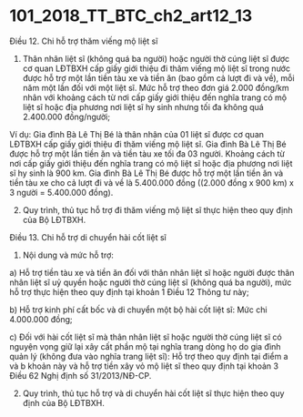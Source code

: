 # 101_2018_TT_BTC_ch2_art12_13
Điều 12. Chi hỗ trợ thăm viếng mộ liệt sĩ

1. Thân nhân liệt sĩ (không quá ba người) hoặc người thờ cúng liệt sĩ được cơ quan LĐTBXH cấp giấy giới thiệu đi thăm viếng mộ liệt sĩ trong nước được hỗ trợ một lần tiền tàu xe và tiền ăn (bao gồm cả lượt đi và về), mỗi năm một lần đối với một liệt sĩ. Mức hỗ trợ theo đơn giá 2.000 đồng/km nhân với khoảng cách từ nơi cấp giấy giới thiệu đến nghĩa trang có mộ liệt sĩ hoặc địa phương nơi liệt sĩ hy sinh nhưng tối đa không quá 2.400.000 đồng/người;

Ví dụ: Gia đình Bà Lê Thị Bé là thân nhân của 01 liệt sĩ được cơ quan LĐTBXH cấp giấy giới thiệu đi thăm viếng mộ liệt sĩ. Gia đình Bà Lê Thị Bé được hỗ trợ một lần tiền ăn và tiền tàu xe tối đa 03 người. Khoảng cách từ nơi cấp giấy giới thiệu đến nghĩa trang có mộ liệt sĩ hoặc địa phương nơi liệt sĩ hy sinh là 900 km. Gia đình Bà Lê Thị Bé được hỗ trợ một lần tiền ăn và tiền tàu xe cho cả lượt đi và về là 5.400.000 đồng ((2.000 đồng x 900 km) x 3 người = 5.400.000 đồng).

2. Quy trình, thủ tục hỗ trợ đi thăm viếng mộ liệt sĩ thực hiện theo quy định của Bộ LĐTBXH.

Điều 13. Chi hỗ trợ di chuyển hài cốt liệt sĩ

1. Nội dung và mức hỗ trợ:

a) Hỗ trợ tiền tàu xe và tiền ăn đối với thân nhân liệt sĩ hoặc người được thân nhân liệt sĩ uỷ quyền hoặc người thờ cúng liệt sĩ (không quá ba người), mức hỗ trợ thực hiện theo quy định tại khoản 1 Điều 12 Thông tư này;

b) Hỗ trợ kinh phí cất bốc và di chuyển một bộ hài cốt liệt sĩ: Mức chi 4.000.000 đồng;

c) Đối với hài cốt liệt sĩ mà thân nhân liệt sĩ hoặc người thờ cúng liệt sĩ có nguyện vọng giữ lại xây cất phần mộ tại nghĩa trang dòng họ do gia đình quản lý (không đưa vào nghĩa trang liệt sĩ): Hỗ trợ theo quy định tại điểm a và b khoản này và hỗ trợ tiền xây vỏ mộ liệt sĩ theo quy định tại khoản 3 Điều 62 Nghị định số 31/2013/NĐ-CP.

2. Quy trình, thủ tục hỗ trợ và di chuyển hài cốt liệt sĩ thực hiện theo quy định của Bộ LĐTBXH.
